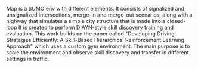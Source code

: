 Map is a SUMO env with different elements. It consists of signalized and unsignalized intersections, merge-in and merge-out scenarios, along with a highway that simulates a simple city structure that is made into a closed-loop
It is created to perform DIAYN-style skill discovery training and evaluation. This work builds on the paper called "Developing Driving Strategies Efficiently: A Skill-Based Hierarchical Reinforcement Learning Approach" which uses a custom gym environment. The main purpose is to scale the environment and observe skill discovery and transfer in different settings in traffic. 
